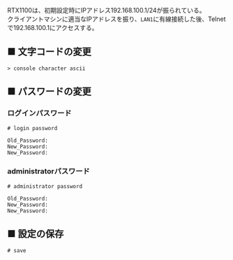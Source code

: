 RTX1100は、初期設定時にIPアドレス192.168.100.1/24が振られている。  
クライアントマシンに適当なIPアドレスを振り、`LAN1`に有線接続した後、Telnetで192.168.100.1にアクセスする。

## ■ 文字コードの変更
```
> console character ascii
```

## ■ パスワードの変更
### ログインパスワード
```
# login password
```
```
Old_Password: 
New_Password: 
New_Password: 
```
### administratorパスワード
```
# administrator password
```
```
Old_Password: 
New_Password: 
New_Password: 
```

## ■ 設定の保存
```
# save
```
